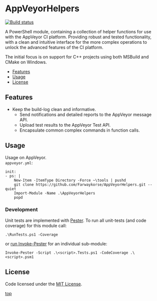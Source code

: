 <!-------------------------------------------------------------><a id="top"></a>
# AppVeyorHelpers
<!----------------------------------------------------------------------------->
<!-- Badges -->
[![Build status][AppVeyor-badge]][AppVeyor-link]
<!-- Description -->
A PowerShell module, containing a collection of helper functions for use with
the AppVeyor CI platform.
Providing robust and tested functionality, with a clean and intuitive interface
for the more complex operations to unlock the advanced features of the CI
platform.

The initial focus is on support for C++ projects using both MSBuild and CMake on
Windows.

<!-- TOC -->
- [Features](#features)
- [Usage](#usage)
- [License](#license)

<!--------------------------------------------------------><a id="features"></a>
## Features
<!----------------------------------------------------------------------------->
- Keep the build-log clean and informative.
  - Send notifications and detailed reports to the AppVeyor message API.
  - Upload test results to the AppVeyor Test API.
  - Encapsulate common complex commands in function calls.

<!-----------------------------------------------------------><a id="usage"></a>
## Usage
<!----------------------------------------------------------------------------->
Usage on AppVeyor.<br />
`appveyor.yml`:
````
init:
- ps: |
    New-Item -ItemType Directory -Force ~\tools | pushd
    git clone https://github.com/Farwaykorse/AppVeyorHelpers.git --quiet
    Import-Module -Name .\AppVeyorHelpers
    popd
````

<!-------------------------------------------------------------><a id="dev"></a>
### Development
<!----------------------------------------------------------------------------->
Unit tests are implemented with [Pester][Pester-link].
To run all unit-tests (and code coverage) for this module call:
```
.\RunTests.ps1 -Coverage
```
or [run Invoke-Pester][Invoke-Pester-link] for an individual sub-module:
```
Invoke-Pester -Script .\<script>.Tests.ps1 -CodeCoverage .\<script>.psm1
```

<!---------------------------------------------------------><a id="license"></a>
## License
<!----------------------------------------------------------------------------->
Code licensed under the [MIT License](./LICENSE).

[top](#top)

[AppVeyor-badge]: https://ci.appveyor.com/api/projects/status/l6stx6b6ibi57d9q/branch/master?svg=true
[AppVeyor-link]:  https://ci.appveyor.com/project/Farwaykorse/appveyorhelpers/branch/master
[Pester-link]:    https://github.com/pester/Pester
[Invoke-Pester-link]: https://github.com/pester/Pester/wiki/Invoke‐Pester
